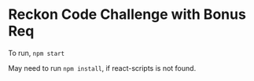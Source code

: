 # Reckon Code Challenge with Bonus Req

To run, `npm start`

May need to run `npm install`, if react-scripts is not found.